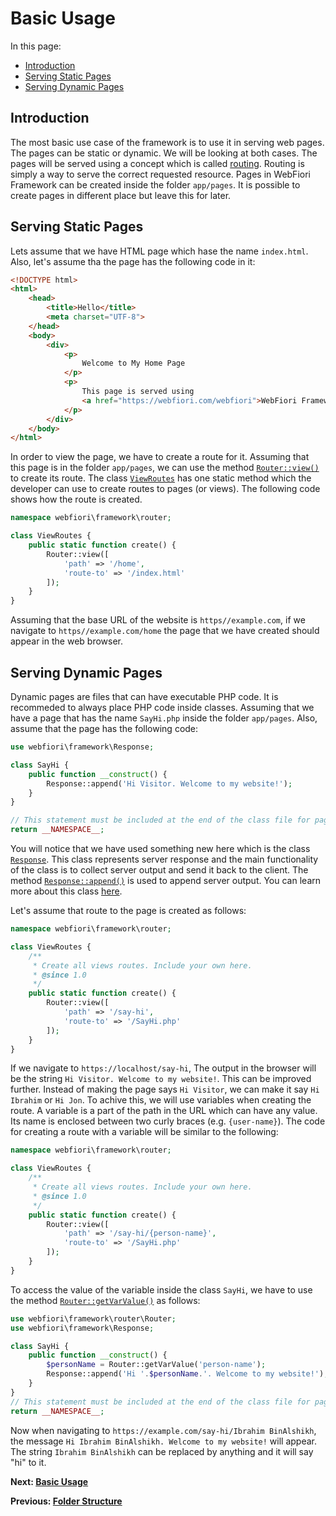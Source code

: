 
# Basic Usage

<meta name="description" content="The most basic use case of the framework is to use it in serving web pages. The pages can be static or dynamic. We will be looking at both cases in this lesson.">

In this page:
* [Introduction](#introduction)
* [Serving Static Pages](#serving-static-pages)
* [Serving Dynamic Pages](#serving-dynamic-pages)

## Introduction

The most basic use case of the framework is to use it in serving web pages. The pages can be static or dynamic. We will be looking at both cases. The pages will be served using a concept which is called [routing](learn/routing). Routing is simply a way to serve the correct requested resource. Pages in WebFiori Framework can be created inside the folder `app/pages`. It is possible to create pages in different place but leave this for later.

## Serving Static Pages

Lets assume that we have HTML page which hase the name `index.html`. Also, let's assume tha the page has the following code in it:

``` html
<!DOCTYPE html>
<html>
    <head>
        <title>Hello</title>
        <meta charset="UTF-8">
    </head>
    <body>
        <div>
            <p>
                Welcome to My Home Page
            </p>
            <p>
                This page is served using 
                <a href="https://webfiori.com/webfiori">WebFiori Framework</a>
            </p>
        </div>
    </body>
</html>
```

In order to view the page, we have to create a route for it. Assuming that this page is in the folder `app/pages`, we can use the method [`Router::view()`](https://webfiori.com/docs/webfiori/framework/router/Router#view) to create its route. The class [`ViewRoutes`](https://webfiori.com/docs/webfiori/framework/router/ViewRoutes) has one static method which the developer can use to create routes to pages (or views). The following code shows how the route is created.

``` php
namespace webfiori\framework\router;

class ViewRoutes {
    public static function create() {
        Router::view([
            'path' => '/home', 
            'route-to' => '/index.html'
        ]);
    }
}
```

Assuming that the base URL of the website is `https//example.com`, if we navigate to `https//example.com/home` the page that we have created should appear in the web browser.

## Serving Dynamic Pages

Dynamic pages are files that can have executable PHP code. It is recommeded to always place PHP code inside classes. Assuming that we have a page that has the name `SayHi.php` inside the folder `app/pages`. Also, assume that the page has the following code:

``` php 
use webfiori\framework\Response;

class SayHi {
    public function __construct() {
        Response::append('Hi Visitor. Welcome to my website!');
    }
}

// This statement must be included at the end of the class file for pages.
return __NAMESPACE__;
```

You will notice that we have used something new here which is the class [`Response`](https://webfiori.com/docs/webfiori/framework/Response). This class represents server response and the main functionality of the class is to collect server output and send it back to the client. The method [`Response::append()`](https://webfiori.com/docs/webfiori/framework/Response#append) is used to append server output. You can learn more about this class [here](learn/class-response).

Let's assume that route to the page is created as follows:

``` php
namespace webfiori\framework\router;

class ViewRoutes {
    /**
     * Create all views routes. Include your own here.
     * @since 1.0
     */
    public static function create() {
        Router::view([
            'path' => '/say-hi', 
            'route-to' => '/SayHi.php'
        ]);
    }
}
```

If we navigate to `https://localhost/say-hi`, The output in the browser will be the string `Hi Visitor. Welcome to my website!`. This can be improved further. Instead of making the page says `Hi Visitor`, we can make it say `Hi Ibrahim` or `Hi Jon`. To achive this, we will use variables when creating the route. A variable is a part of the path in the URL which can have any value. Its name is enclosed between two curly braces (e.g. `{user-name}`). The code for creating a route with a variable will be similar to the following:

``` php
namespace webfiori\framework\router;

class ViewRoutes {
    /**
     * Create all views routes. Include your own here.
     * @since 1.0
     */
    public static function create() {
        Router::view([
            'path' => '/say-hi/{person-name}', 
            'route-to' => '/SayHi.php'
        ]);
    }
}
```

To access the value of the variable inside the class `SayHi`, we have to use the method [`Router::getVarValue()`](https://webfiori.com/docs/webfiori/framework/router/Router#getVarValue) as follows:

``` php
use webfiori\framework\router\Router;
use webfiori\framework\Response;

class SayHi {
    public function __construct() {
        $personName = Router::getVarValue('person-name');
        Response::append('Hi '.$personName.'. Welcome to my website!');
    }
}
// This statement must be included at the end of the class file for pages.
return __NAMESPACE__;
```

Now when navigating to `https://example.com/say-hi/Ibrahim BinAlshikh`, the message `Hi Ibrahim BinAlshikh. Welcome to my website!` will appear. The string `Ibrahim BinAlshikh` can be replaced by anything and it will say "hi" to it.


**Next: [Basic Usage](learn/routing)**

**Previous: [Folder Structure](learn/folder-structure)**
